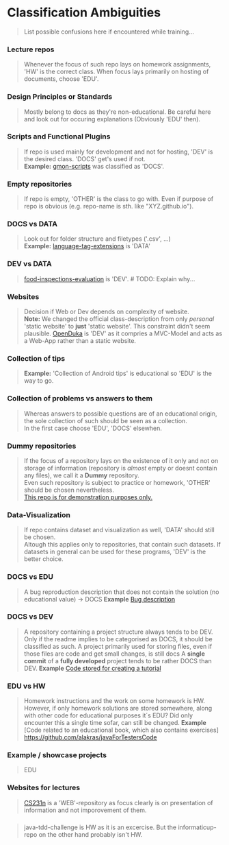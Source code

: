 # Classification Ambiguities

> List possible confusions here if encountered while training...

### Lecture repos
> Whenever the focus of such repo lays on homework assignments, 'HW' is the correct class. When focus lays primarily on hosting of documents, choose 'EDU'.

### Design Principles or Standards
> Mostly belong to docs as they're non-educational. Be careful here and look out for occuring explanations (Obviously 'EDU' then).

### Scripts and Functional Plugins
> If repo is used mainly for development and not for hosting, 'DEV' is the desired class. 'DOCS' get's used if not.  
> **Example:** [gmon-scripts](https://github.com/gwoo/gmon-scripts) was classified as 'DOCS'.

### Empty repositories
> If repo is empty, 'OTHER' is the class to go with. Even if purpose of repo is obvious (e.g. repo-name is sth. like "XYZ.github.io").

### DOCS vs DATA
> Look out for folder structure and filetypes ('.csv', ...)  
> **Example:** [language-tag-extensions](https://github.com/ppKrauss/language-tag-extensions) is 'DATA'  

### DEV vs DATA
> [food-inspections-evaluation](https://github.com/Chicago/food-inspections-evaluation) is 'DEV'. # TODO: Explain why...

### Websites
> Decision if Web or Dev depends on complexity of website.   
> **Note:** We changed the official class-description from only _personal_ 'static website' to **just** 'static website'. This constraint didn't seem plausible.
> [OpenDuka](https://github.com/OpenInstitute/OpenDuka) is 'DEV' as it compries a MVC-Model and acts as a Web-App rather than a static website.

### Collection of tips
> **Example:** 'Collection of Android tips' is educational so 'EDU' is the way to go.

### Collection of problems vs answers to them
> Whereas answers to possible questions are of an educational origin, the sole collection of such should be seen as a collection.    
> In the first case choose 'EDU', 'DOCS' elsewhen.  

### Dummy repositories
> If the focus of a repository lays on the existence of it only and not on storage of information (repository is _almost_ empty or doesnt contain any files), we call it a **Dummy** repository.  
> Even such repository is subject to practice or homework, 'OTHER' should be chosen nevertheless.  
> [This repo is for demonstration purposes only.](https://github.com/octocat/Spoon-Knife)

### Data-Visualization
> If repo contains dataset and visualization as well, 'DATA' should still be chosen.    
> Altough this applies only to repositories, that contain such datasets. If datasets in general can be used for these programs, 'DEV' is the better choice.  

### DOCS vs EDU
> A bug reproduction description that does not contain the solution (no educational value) -> DOCS
> **Example** [Bug description](https://api.github.com/repos/GrahamDennis/spark-kryo-serialisation)

### DOCS vs DEV
> A repository containing a project structure always tends to be DEV. Only if the readme implies to be categorised as DOCS, it should be classified as such.
> A project primarily used for storing files, even if those files are code and get small changes, is still docs
> A **single commit** of a **fully developed** project tends to be rather DOCS than DEV.
> **Example** [Code stored for creating a tutorial](https://github.com/yahwin/backbone-tutorials)

### EDU vs HW
> Homework instructions and the work on some homework is HW. However, if only homework solutions are stored somewhere,
> along with other code for educational purposes it´s EDU? Did only encounter this a single time sofar, can still be changed.
> **Example** [Code related to an educational book, which also contains exercises] https://github.com/alakras/javaForTestersCode

### Example / showcase projects
> EDU

### Websites for lectures
> [CS231n](https://github.com/cs231n/cs231n.github.io) is a 'WEB'-repository as focus clearly is on presentation of information and not imporovement of them.

### 
> java-tdd-challenge is HW as it is an excercise. But the informaticup-repo on the other hand probably isn't HW.

